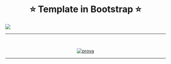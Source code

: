 <h1 align="center"> ⭐️ Template in Bootstrap ⭐️ </h1>
<img  src="immagini/1.gif" >
<hr>
<br>
<p align="center"> <a href="https://thecriicom.github.io/Template-in-Sass-Bootstrap--Js/" target="_blank" > <img src="immagini/prova.png" alt="prova" /> </a></p>
<hr>
<br>

